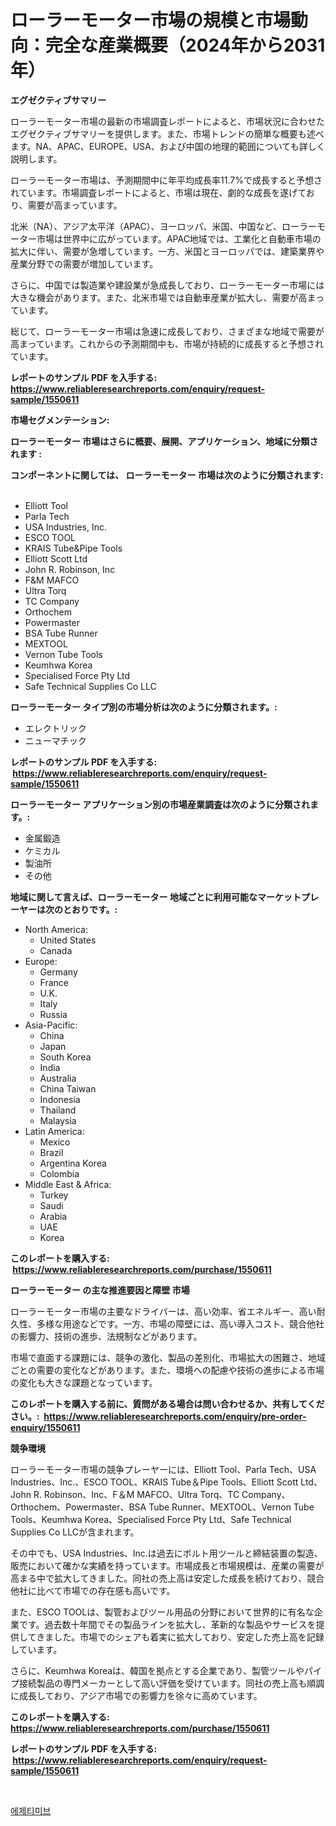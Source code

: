<p><h1>ローラーモーター市場の規模と市場動向：完全な産業概要（2024年から2031年）</h1></p><p><strong>エグゼクティブサマリー</strong></p>
<p><p>ローラーモーター市場の最新の市場調査レポートによると、市場状況に合わせたエグゼクティブサマリーを提供します。また、市場トレンドの簡単な概要も述べます。NA、APAC、EUROPE、USA、および中国の地理的範囲についても詳しく説明します。</p><p>ローラーモーター市場は、予測期間中に年平均成長率11.7%で成長すると予想されています。市場調査レポートによると、市場は現在、劇的な成長を遂げており、需要が高まっています。</p><p>北米（NA）、アジア太平洋（APAC）、ヨーロッパ、米国、中国など、ローラーモーター市場は世界中に広がっています。APAC地域では、工業化と自動車市場の拡大に伴い、需要が急増しています。一方、米国とヨーロッパでは、建築業界や産業分野での需要が増加しています。</p><p>さらに、中国では製造業や建設業が急成長しており、ローラーモーター市場には大きな機会があります。また、北米市場では自動車産業が拡大し、需要が高まっています。</p><p>総じて、ローラーモーター市場は急速に成長しており、さまざまな地域で需要が高まっています。これからの予測期間中も、市場が持続的に成長すると予想されています。</p></p>
<p><strong>レポートのサンプル PDF を入手する: <a href="https://www.reliableresearchreports.com/enquiry/request-sample/1550611">https://www.reliableresearchreports.com/enquiry/request-sample/1550611</a></strong></p>
<p><strong>市場セグメンテーション:</strong></p>
<p><strong> ローラーモーター 市場はさらに概要、展開、アプリケーション、地域に分類されます :</strong></p>
<p><strong>コンポーネントに関しては、 ローラーモーター 市場は次のように分類されます: &nbsp;</strong></p>
<p><ul><li>Elliott Tool</li><li>Parla Tech</li><li>USA Industries, Inc.</li><li>ESCO TOOL</li><li>KRAIS Tube&Pipe Tools</li><li>Elliott Scott Ltd</li><li>John R. Robinson, Inc</li><li>F&M MAFCO</li><li>Ultra Torq</li><li>TC Company</li><li>Orthochem</li><li>Powermaster</li><li>BSA Tube Runner</li><li>MEXTOOL</li><li>Vernon Tube Tools</li><li>Keumhwa Korea</li><li>Specialised Force Pty Ltd</li><li>Safe Technical Supplies Co LLC</li></ul></p>
<p><strong> ローラーモーター タイプ別の市場分析は次のように分類されます。:</strong></p>
<p><ul><li>エレクトリック</li><li>ニューマチック</li></ul></p>
<p><strong>レポートのサンプル PDF を入手する: &nbsp;<a href="https://www.reliableresearchreports.com/enquiry/request-sample/1550611">https://www.reliableresearchreports.com/enquiry/request-sample/1550611</a></strong></p>
<p><strong> ローラーモーター アプリケーション別の市場産業調査は次のように分類されます。:</strong></p>
<p><ul><li>金属鍛造</li><li>ケミカル</li><li>製油所</li><li>その他</li></ul></p>
<p><strong>地域に関して言えば、ローラーモーター 地域ごとに利用可能なマーケットプレーヤーは次のとおりです。:</strong></p>
<p><ul>
    <li>
        North America:
        <ul>
            <li>United States</li>
            <li>Canada</li>
        </ul>
    </li>
    <li>
        Europe:
        <ul>
            <li>Germany</li>
            <li>France</li>
            <li>U.K.</li>
            <li>Italy</li>
            <li>Russia</li>
        </ul>
    </li>
    <li>
        Asia-Pacific:
        <ul>
            <li>China</li>
            <li>Japan</li>
            <li>South Korea</li>
            <li>India</li>
            <li>Australia</li>
            <li>China Taiwan</li>
            <li>Indonesia</li>
            <li>Thailand</li>
            <li>Malaysia</li>
        </ul>
    </li>
    <li>
        Latin America:
        <ul>
            <li>Mexico</li>
            <li>Brazil</li>
            <li>Argentina Korea</li>
            <li>Colombia</li>
        </ul>
    </li>
    <li>
        Middle East & Africa:
        <ul>
            <li>Turkey</li>
            <li>Saudi</li>
            <li>Arabia</li>
            <li>UAE</li>
            <li>Korea</li>
        </ul>
    </li>
    </ul></p>
<p><strong>このレポートを購入する: &nbsp;<a href="https://www.reliableresearchreports.com/purchase/1550611">https://www.reliableresearchreports.com/purchase/1550611</a></strong></p>
<p><strong>ローラーモーター の主な推進要因と障壁 市場</strong></p>
<p><p>ローラーモーター市場の主要なドライバーは、高い効率、省エネルギー、高い耐久性、多様な用途などです。一方、市場の障壁には、高い導入コスト、競合他社の影響力、技術の進歩、法規制などがあります。</p><p>市場で直面する課題には、競争の激化、製品の差別化、市場拡大の困難さ、地域ごとの需要の変化などがあります。また、環境への配慮や技術の進歩による市場の変化も大きな課題となっています。</p></p>
<p><strong>このレポートを購入する前に、質問がある場合は問い合わせるか、共有してください。:&nbsp; <a href="https://www.reliableresearchreports.com/enquiry/pre-order-enquiry/1550611">https://www.reliableresearchreports.com/enquiry/pre-order-enquiry/1550611</a></strong></p>
<p><strong>競争環境</strong></p>
<p><p>ローラーモーター市場の競争プレーヤーには、Elliott Tool、Parla Tech、USA Industries、Inc.、ESCO TOOL、KRAIS Tube＆Pipe Tools、Elliott Scott Ltd、John R. Robinson、Inc、F＆M MAFCO、Ultra Torq、TC Company、Orthochem、Powermaster、BSA Tube Runner、MEXTOOL、Vernon Tube Tools、Keumhwa Korea、Specialised Force Pty Ltd、Safe Technical Supplies Co LLCが含まれます。</p><p>その中でも、USA Industries、Inc.は過去にボルト用ツールと締結装置の製造、販売において確かな実績を持っています。市場成長と市場規模は、産業の需要が高まる中で拡大してきました。同社の売上高は安定した成長を続けており、競合他社に比べて市場での存在感も高いです。</p><p>また、ESCO TOOLは、製管およびツール用品の分野において世界的に有名な企業です。過去数十年間でその製品ラインを拡大し、革新的な製品やサービスを提供してきました。市場でのシェアも着実に拡大しており、安定した売上高を記録しています。</p><p>さらに、Keumhwa Koreaは、韓国を拠点とする企業であり、製管ツールやパイプ接続製品の専門メーカーとして高い評価を受けています。同社の売上高も順調に成長しており、アジア市場での影響力を徐々に高めています。</p></p>
<p><strong>このレポートを購入する: &nbsp; <a href="https://www.reliableresearchreports.com/purchase/1550611">https://www.reliableresearchreports.com/purchase/1550611</a></strong></p>
<p><strong>レポートのサンプル PDF を入手する: &nbsp;<a href="https://www.reliableresearchreports.com/enquiry/request-sample/1550611">https://www.reliableresearchreports.com/enquiry/request-sample/1550611</a></strong><strong></strong></p>
<p>&nbsp;</p>
<p><p><a href="https://medium.com/@sherlock567567/ezetimibe-%EC%8B%9C%EC%9E%A5%EC%9D%80-%EC%8B%9C%EC%9E%A5-%EC%A0%90%EC%9C%A0%EC%9C%A8-%EC%8B%9C%EC%9E%A5-%EB%8F%99%ED%96%A5-%EB%B0%8F-%EC%8B%9C%EC%9E%A5-%EC%84%B1%EC%9E%A5%EC%97%90-%EB%8C%80%ED%95%9C-%EC%A0%95%EB%B3%B4%EB%A5%BC-%EC%A0%9C%EA%B3%B5%ED%95%A9%EB%8B%88%EB%8B%A4-e6d89cc534a3">에제티미브</a></p></p>